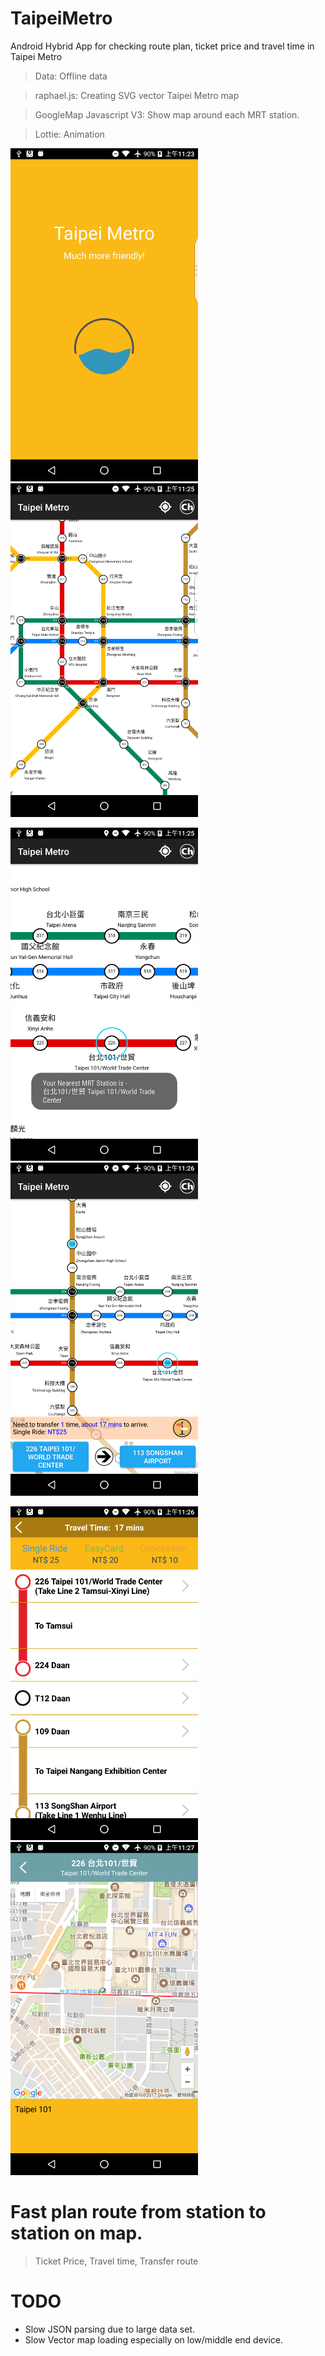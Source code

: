 # TaipeiMetro
Android Hybrid App for checking route plan, ticket price and travel time in Taipei Metro

> Data: Offline data

> raphael.js: Creating SVG vector Taipei Metro map

> GoogleMap Javascript V3: Show map around each MRT station.

> Lottie: Animation


<img src="https://github.com/icetingyu/TaipeiMetro/blob/master/Screenshots/device-2017-11-28-112356.png" width="300"/>   <img src="https://github.com/icetingyu/TaipeiMetro/blob/master/Screenshots/device-2017-11-28-112510.png" width="300"/>

<img src="https://github.com/icetingyu/TaipeiMetro/blob/master/Screenshots/device-2017-11-28-112558.png" width="300"/>   <img src="https://github.com/icetingyu/TaipeiMetro/blob/master/Screenshots/device-2017-11-28-112621.png" width="300"/>

<img src="https://github.com/icetingyu/TaipeiMetro/blob/master/Screenshots/device-2017-11-28-112641.png" width="300"/>   <img src="https://github.com/icetingyu/TaipeiMetro/blob/master/Screenshots/device-2017-11-28-112709.png" width="300"/>


# Fast plan route from station to station on map.
> Ticket Price, Travel time, Transfer route

# TODO
- Slow JSON parsing due to large data set.
- Slow Vector map loading especially on low/middle end device.
